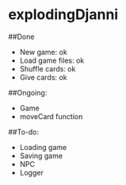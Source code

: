 # explodingDjanni

##Done
- New game: ok
- Load game files: ok
- Shuffle cards: ok
- Give cards: ok

##Ongoing:
- Game
- moveCard function


##To-do:
- Loading game
- Saving game
- NPC
- Logger
